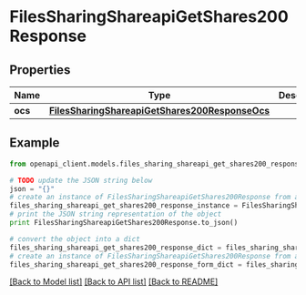 # FilesSharingShareapiGetShares200Response


## Properties
Name | Type | Description | Notes
------------ | ------------- | ------------- | -------------
**ocs** | [**FilesSharingShareapiGetShares200ResponseOcs**](FilesSharingShareapiGetShares200ResponseOcs.md) |  | 

## Example

```python
from openapi_client.models.files_sharing_shareapi_get_shares200_response import FilesSharingShareapiGetShares200Response

# TODO update the JSON string below
json = "{}"
# create an instance of FilesSharingShareapiGetShares200Response from a JSON string
files_sharing_shareapi_get_shares200_response_instance = FilesSharingShareapiGetShares200Response.from_json(json)
# print the JSON string representation of the object
print FilesSharingShareapiGetShares200Response.to_json()

# convert the object into a dict
files_sharing_shareapi_get_shares200_response_dict = files_sharing_shareapi_get_shares200_response_instance.to_dict()
# create an instance of FilesSharingShareapiGetShares200Response from a dict
files_sharing_shareapi_get_shares200_response_form_dict = files_sharing_shareapi_get_shares200_response.from_dict(files_sharing_shareapi_get_shares200_response_dict)
```
[[Back to Model list]](../README.md#documentation-for-models) [[Back to API list]](../README.md#documentation-for-api-endpoints) [[Back to README]](../README.md)


